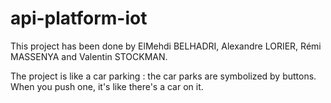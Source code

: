 # api-platform-iot

This project has been done by ElMehdi BELHADRI, Alexandre LORIER, Rémi MASSENYA and Valentin STOCKMAN.

The project is like a car parking : the car parks are symbolized by buttons. When you push one, it's like there's a car on it.
